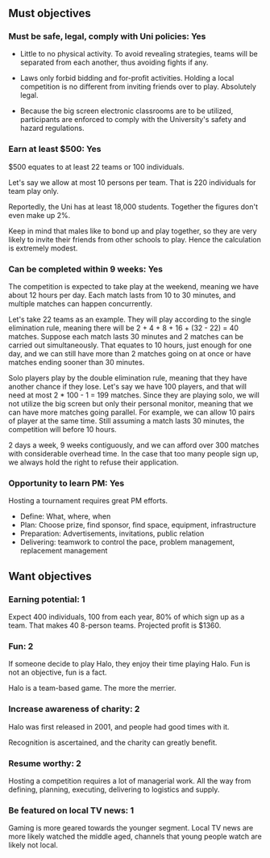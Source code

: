 #

## Must objectives

### Must be safe, legal, comply with Uni policies: Yes

- Little to no physical activity.
To avoid revealing strategies, teams will be separated from each another, thus avoiding fights if any.

- Laws only forbid bidding and for-profit activities.
Holding a local competition is no different from inviting friends over to play.
Absolutely legal.

- Because the big screen electronic classrooms are to be utilized, participants are enforced to comply with the University's safety and hazard regulations.

### Earn at least $500: Yes

$500 equates to at least 22 teams or 100 individuals.

Let's say we allow at most 10 persons per team.
That is 220 individuals for team play only.

Reportedly, the Uni has at least 18,000 students.
Together the figures don't even make up 2%.

Keep in mind that males like to bond up and play together, so they are very likely to invite their friends from other schools to play. Hence the calculation is extremely modest.

### Can be completed within 9 weeks: Yes

The competition is expected to take play at the weekend, meaning we have about 12 hours per day.
Each match lasts from 10 to 30 minutes, and multiple matches can happen concurrently.

Let's take 22 teams as an example. They will play according to the single elimination rule, meaning there will be 2 + 4 + 8 + 16 + (32 - 22) = 40 matches.
Suppose each match lasts 30 minutes and 2 matches can be carried out simultaneously. That equates to 10 hours, just enough for one day, and we can still have more than 2 matches going on at once or have matches ending sooner than 30 minutes.

Solo players play by the double elimination rule, meaning that they have another chance if they lose.
Let's say we have 100 players, and that will need at most 2 * 100 - 1 = 199 matches.
Since they are playing solo, we will not utilize the big screen but only their personal monitor, meaning that we can have more matches going parallel.
For example, we can allow 10 pairs of player at the same time. Still assuming a match lasts 30 minutes, the competition will before 10 hours.

2 days a week, 9 weeks contiguously, and we can afford over 300 matches with considerable overhead time.
In the case that too many people sign up, we always hold the right to refuse their application.

### Opportunity to learn PM: Yes

Hosting a tournament requires great PM efforts.

- Define: What, where, when
- Plan: Choose prize, find sponsor, find space, equipment, infrastructure
- Preparation: Advertisements, invitations, public relation
- Delivering: teamwork to control the pace, problem management, replacement management

## Want objectives

### Earning potential: 1

Expect 400 individuals, 100 from each year, 80% of which sign up as a team. That makes 40 8-person teams. Projected profit is $1360.

### Fun: 2

If someone decide to play Halo, they enjoy their time playing Halo. Fun is not an objective, fun is a fact.

Halo is a team-based game. The more the merrier.

### Increase awareness of charity: 2

Halo was first released in 2001, and people had good times with it.

Recognition is ascertained, and the charity can greatly benefit.

### Resume worthy: 2

Hosting a competition requires a lot of managerial work. All the way from defining, planning, executing, delivering to logistics and supply.

### Be featured on local TV news: 1

Gaming is more geared towards the younger segment.
Local TV news are more likely watched the middle aged, channels that young people watch are likely not local.
